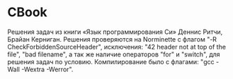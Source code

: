 # CBook
Решения задач из книги «Язык программирования Си» Деннис Ритчи, Брайан Керниган.
Решения проверяются на Norminette с флагом "-R CheckForbiddenSourceHeader", исключения: "42 header not at top of the file", "bad filename", а так же наличие операторов "for" и "switch", для решения задач по условию.
Компилирование было с флагами: "gcc -Wall -Wextra -Werror".
